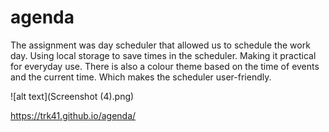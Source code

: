 # agenda
The assignment was day scheduler that allowed us to schedule the work day.
Using local storage to save times in the scheduler.
Making it practical for everyday use.
There is also a colour theme based on the time of events and the current time.
Which makes the scheduler user-friendly.

![alt text](Screenshot (4).png)


https://trk41.github.io/agenda/
